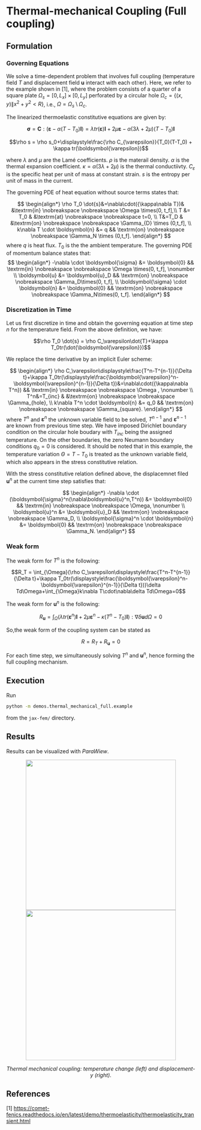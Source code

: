 # Thermal-mechanical Coupling (Full coupling)

## Formulation

### Governing Equations

We solve a time-dependent problem that involves full coupling (temperature field $T$ and displacement field $\boldsymbol{u}$ interact with each other). Here, we refer to the example shown in [1], where the problem consists of a quarter of a square plate $\Omega_s=[0, L_x]\times[0,L_y]$ perforated by a circular hole $\Omega_c=\{(x,y)\|x^2+y^2<R\}$, i.e., $\Omega=\Omega_s\setminus\Omega_c$.

The linearized thermoelastic constitutive equations are given by:

$$\boldsymbol{\sigma} = \boldsymbol{C}:(\boldsymbol{\varepsilon}-\alpha(T-T_0)\boldsymbol{I}) = \lambda tr(\boldsymbol{\varepsilon})\boldsymbol{I}+2\mu\boldsymbol{\varepsilon}-\alpha(3\lambda+2\mu)(T-T_0)\boldsymbol{I}$$

$$\rho s = \rho s_0+\displaystyle\frac{\rho C_{\varepsilon}}{T_0}(T-T_0) + \kappa tr(\boldsymbol{\varepsilon})$$

where $\lambda$ and $\mu$ are the Lamé coefficients. $\rho$ is the materail density. $\alpha$ is the thermal expansion coefficient. $\kappa = \alpha(3\lambda+2\mu)$ is the thermal conductiivty. $C_{\varepsilon}$ is the specific heat per unit of mass at constant strain. $s$ is the entropy per unit of mass in the current.

The governing PDE of heat equation without source terms states that:

$$
\begin{align*}
\rho T_0 \dot{s}&=\nabla\cdot({\kappa\nabla T})& &\textrm{in}  \nobreakspace \nobreakspace \Omega \times(0, t_f],\\
T  &= T_0 & &\textrm{at} \nobreakspace \nobreakspace t=0, \\
T&=T_D & &\textrm{on} \nobreakspace \nobreakspace \Gamma_{D} \times (0,t_f], \\
k\nabla T \cdot \boldsymbol{n} &= q &&  \textrm{on} \nobreakspace \nobreakspace \Gamma_N \times (0,t_f].
\end{align*}
$$
where $q$ is heat flux. $T_0$ is the the ambient temperature. The governing PDE of momentum balance states that:
$$
\begin{align*}
    -\nabla \cdot \boldsymbol{\sigma} &= \boldsymbol{0} && \textrm{in}  \nobreakspace \nobreakspace \Omega \times(0, t_f], \nonumber \\
    \boldsymbol{u} &= \boldsymbol{u}_D    && \textrm{on} \nobreakspace \nobreakspace \Gamma_D\times(0, t_f],   \\
    \boldsymbol{\sigma} \cdot \boldsymbol{n} &= \boldsymbol{0}   && \textrm{on} \nobreakspace \nobreakspace \Gamma_N\times(0, t_f].
\end{align*}
$$

### Discretization in Time

Let us first discretize in time and obtain the governing equation at time step $n$ for the temperature field. From the above definition, we have:

$$\rho T_0 \dot{s} = \rho C_\varepsilon\dot{T}+\kappa T_0tr(\dot{\boldsymbol{\varepsilon}})$$

We replace the time derivative by an implicit Euler scheme:

$$
\begin{align*}
    \rho C_\varepsilon\displaystyle\frac{T^n-T^{n-1}}{\Delta t}+\kappa T_0tr(\displaystyle\frac{\boldsymbol{\varepsilon}^n-\boldsymbol{\varepsilon}^{n-1}}{\Delta t})&=\nabla\cdot({\kappa\nabla T^n}) && \textrm{in}  \nobreakspace \nobreakspace \Omega , \nonumber \\
    T^n&=T_{inc} & &\textrm{on} \nobreakspace \nobreakspace \Gamma_{hole}, \\
    k\nabla T^n \cdot \boldsymbol{n} &= q_0 &&  \textrm{on} \nobreakspace \nobreakspace \Gamma_{square}.
\end{align*}
$$
where $T^n$ and $\boldsymbol{\varepsilon}^n$ the unknown variable field to be solved, $T^{n-1}$ and $\boldsymbol{\varepsilon}^{n-1}$ are known from previous time step. We have imposed Dirichlet boundary condition on the circular hole boudary with $T_{inc}$ being the assigned temperature. On the other boundaries, the zero Neumann boundary conditions $q_0 = 0$ is considered. It should be noted that in this example, the temperature variation $\Theta = T-T_0$ is treated as the unknown variable field, which also appears in the stress constitutive relation.

With the stress constitutive relation defined above, the displacemnet filed $\boldsymbol{u}^n$ at the current time step satisfies that:

$$
\begin{align*}
    -\nabla \cdot (\boldsymbol{\sigma}^n(\nabla\boldsymbol{u}^n,T^n)) &= \boldsymbol{0} && \textrm{in}  \nobreakspace \nobreakspace \Omega, \nonumber \\
    \boldsymbol{u}^n &= \boldsymbol{u}_D    && \textrm{on} \nobreakspace \nobreakspace \Gamma_D,   \\
    \boldsymbol{\sigma}^n \cdot \boldsymbol{n} &= \boldsymbol{0}   && \textrm{on} \nobreakspace \nobreakspace \Gamma_N.
\end{align*}
$$


### Weak form
The weak form for $T^n$ is the following:

$$R_T = \int_{\Omega}(\rho C_\varepsilon\displaystyle\frac{T^n-T^{n-1}}{\Delta t}+\kappa T_0tr(\displaystyle\frac{\boldsymbol{\varepsilon}^n-\boldsymbol{\varepsilon}^{n-1}}{\Delta t}))\delta Td\Omega+\int_{\Omega}k\nabla T\cdot\nabla\delta Td\Omega=0$$

The weak form for $\boldsymbol{u}^n$ is the following:

$$R_{\boldsymbol{u}}=\int_{\Omega}(\lambda tr(\boldsymbol{\varepsilon}^n)\boldsymbol{I}+2\mu\boldsymbol{\varepsilon}^n-\kappa(T^n-T_0)\boldsymbol{I}):\nabla \delta \boldsymbol{u}d\Omega = 0$$

So,the weak form of the coupling system can be stated as 

$$R=R_T+R_{\boldsymbol{u}}=0$$

For each time step, we simultaneously solving $T^n$ and $\boldsymbol{u}^n$, hence forming the full coupling mechanism.


## Execution
Run
```bash
python -m demos.thermal_mechanical_full.example
```
from the `jax-fem/` directory.


## Results

Results can be visualized with *ParaWiew*.
<p align="middle">
  <img src="output/theta.gif" width="400" />
  <img src="output/uy.gif" width="400" />
</p>
<p align="middle">
    <em >Thermal mechanical coupling: temperature change (left) and displacement-y (right).</em>
</p>

## References

[1] https://comet-fenics.readthedocs.io/en/latest/demo/thermoelasticity/thermoelasticity_transient.html
